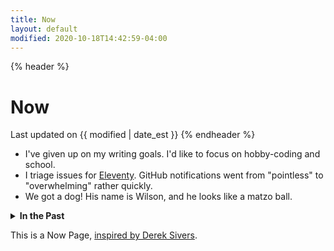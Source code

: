 ```yaml
---
title: Now
layout: default
modified: 2020-10-18T14:42:59-04:00
---
```


{% header %}
# Now
Last updated on {{ modified | date_est }}
{% endheader %}

* I've given up on my writing goals. I'd like to focus on hobby-coding and school.
* I triage issues for [Eleventy](https://github.com/11ty/eleventy). GitHub notifications went from "pointless" to "overwhelming" rather quickly.
* We got a dog! His name is Wilson, and he looks like a matzo ball.

<details>
<summary><strong>In the Past</strong></summary>

**Summer 2020**
* I'm trying to write more often.
* I'm taking French and Western History in College.
* I'm working at [Camp HASC](https://camphasc.org) this summer. Covid and everything.

**Spring 2020 (titled "Goals")**
* I'm trying to write an article every week
* I walk each day for about 10-15 minutes.
* This summer, I will be working as a lifeguard at [Camp HASC](https://camphasc.org)
</details>

This is a Now Page, [inspired by Derek Sivers](https://sive.rs/nowff).
